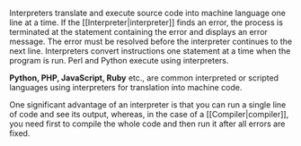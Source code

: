 Interpreters translate and execute source code into machine language one line at a time. If the [[Interpreter|interpreter]] finds an error, the process is terminated at the statement containing the error and displays an error message. The error must be resolved before the interpreter continues to the next line. Interpreters convert instructions one statement at a time when the program is run. Perl and Python execute using interpreters.  
  
**Python, PHP, JavaScript, Ruby** etc., are common interpreted or scripted languages using interpreters for translation into machine code.

One significant advantage of an interpreter is that you can run a single line of code and see its output, whereas, in the case of a [[Compiler|compiler]], you need first to compile the whole code and then run it after all errors are fixed.